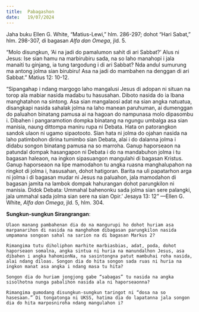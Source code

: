 ```yaml
---
title:  Pabagashon
date:   19/07/2024
---
```


Jaha buku Ellen G. White, “Matius-Lewi,” hlm. 286-297; dohot “Hari Sabat,” hlm. 298-307, di bagasan _Alfa dan Omega_, jld. 5.

“Molo disungkun, ‘Ai na jadi do pamalumon sahit di ari Sabbat?’ Alus ni Jesus: Ise sian hamu na marbirubiru sada, na so laho manahopi i jala manaiti tu ginjang, ia tung targodung i di ari Sabbat? Nda andul sumurung ma antong jolma sian birubiru! Asa na jadi do mambahen na denggan di ari Sabbat.” Matius 12: 10-12.

“Sipangahap i ndang margogo laho mangalusi Jesus di adopan ni situan na torop ala mabiar nasida madabu tu hasusahan. Diboto nasida do ia Ibana manghatahon na sintong. Asa sian mangalaosi adat na sian angka natuatua, disangkapi nasida sahalak jolma na laho manean paruhuman, ai dumenggan do paluahon binatang pamusa ai na hagoan do nampunasa molo dipasombu i. Dibahen i pangaramotion dompka binatang na ngungu umbalga asa sian manisia, naung dittompa maniru rupa ni Debata. Hata on patorangkon sandok ulaon ni ugamo sipaotooto. Sian hata ni jolma do ojahan nasida na laho patimbohon dirina tumimbo sian Debata, alai i do dalanna jolma i didabu songon binatang pamusa na so marroha. Ganup haporseaon na patundal dompak hasangapon ni Debata i do na mandabuhon jolma i tu bagasan haleaon, na ingkon sipasuangon mangulahi di bagasan Kristus. Ganup haporseaon na lipe mamodahon tu angka ruasna manghalupahon na ringkot di jolma i, hasusahan, dohot hatigoran. Barita na uli papatarhon arga ni jolma i di bagasan mudar ni Jesus na paluahon, jala mamodahon di bagasan jamita na lambok dompak hahurangan dohot parungkilon ni manisia. Didok Debata: Ummahal bahenonku sada jolma sian sere palangki, jala ummahal sada jolma sian sere na sian Opir.’ Jesaya 13: 12” —Ellen G. White, _Alfa dan Omega_, jld. 5, hlm. 304.

**Sungkun-sungkun Sirangrangan**:

`Ulaon manang pambahenan dia do na mangurupi ho dohot huriam asa marpanarihon di nasida na manghohom dibagasan parungkilon nasida umpamana songoan sahal na sarion na di bagasan Markus 2?`

`Rimangima tutu diholiphon marhite marbiasbias, adat, poda, dohot haporseaon somalna, angka sintua ni huria na manundalhon Jesus, asa dibahen i angka hahomionNa, na sasintongna patut mambuhai roha nasida, alai ndang diloas. Songon dia do hita songon sada ruas ni huria na ingkon manat asa angka i ndang masa tu hita?`

`Songon dia do huriam jongjong gabe “sabagas” tu nasida na angka sisolhotna nunga pabalihon nasida ala ni haporseaonna?`

`Rimangima gumodang disungkun-sungkun taringot ni “dosa na so hasesaan.” Di tongatonga ni UKSS, hatima dia do lapatanna jala songon dia do hita marposniroha ndang mangulahon i?`